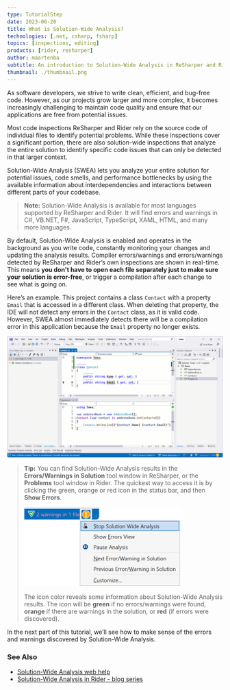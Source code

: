 ```yaml
---
type: TutorialStep
date: 2023-06-20
title: What is Solution-Wide Analysis?
technologies: [.net, csharp, fsharp]
topics: [inspections, editing]
products: [rider, resharper]
author: maartenba
subtitle: An introduction to Solution-Wide Analysis in ReSharper and Rider.
thumbnail: ./thumbnail.png
---
```


As software developers, we strive to write clean, efficient, and bug-free code. However, as our projects grow larger and more complex, it becomes increasingly challenging to maintain code quality and ensure that our applications are free from potential issues.

Most code inspections ReSharper and Rider rely on the source code of individual files to identify potential problems. While these inspections cover a significant portion, there are also solution-wide inspections that analyze the entire solution to identify specific code issues that can only be detected in that larger context.

Solution-Wide Analysis (SWEA) lets you analyze your entire solution for potential issues, code smells, and performance bottlenecks by using the available information about interdependencies and interactions between different parts of your codebase.

> **Note:** Solution-Wide Analysis is available for most languages supported by ReSharper and Rider. It will find errors and warnings in C#, VB.NET, F#, JavaScript, TypeScript, XAML, HTML, and many more languages.

By default, Solution-Wide Analysis is enabled and operates in the background as you write code, constantly monitoring your changes and updating the analysis results. Compiler errors/warnings and errors/warnings detected by ReSharper and Rider’s own inspections are shown in real-time. This means **you don't have to open each file separately just to make sure your solution is error-free**, or trigger a compilation after each change to see what is going on.

Here’s an example. This project contains a class `Contact` with a property `Email` that is accessed in a different class. When deleting that property, the IDE will not detect any errors in the `Contact` class, as it is valid code. However, SWEA almost immediately detects there will be a compilation error in this application because the `Email` property no longer exists.

![ReSharper Solution-Wide Analysis](resharper-solution-wide-analysis.gif)
<!--![Rider Solution-Wide Analysis](rider-solution-wide-analysis.gif)-->

> **Tip:** You can find Solution-Wide Analysis results in the **Errors/Warnings in Solution** tool window in ReSharper, or the **Problems** tool window in Rider. The quickest way to access it is by clicking the green, orange or red icon in the status bar, and then **Show Errors**.
>
> <img alt="Solution-Wide Analysis status bar icon" src="status-bar-icon.png" width="364" height="184"/>
>
> The icon color reveals some information about Solution-Wide Analysis results. The icon will be **green** if no errors/warnings were found, **orange** if there are warnings in the solution, or **red** (if errors were discovered).

In the next part of this tutorial, we’ll see how to make sense of the errors and warnings discovered by Solution-Wide Analysis.

### See Also

* [Solution-Wide Analysis web help](https://www.jetbrains.com/help/resharper/Code_Analysis__Solution-Wide_Analysis.html)
* [Solution-Wide Analysis in Rider - blog series](https://blog.jetbrains.com/dotnet/2018/05/21/solution-wide-analysis-rider/)